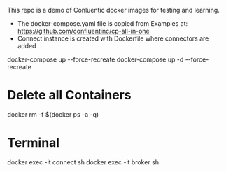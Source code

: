 This repo is a demo of Conluentic docker images for testing and learning. 

- The docker-compose.yaml file is copied from Examples at: https://github.com/confluentinc/cp-all-in-one
- Connect instance is created with Dockerfile where connectors are added 


docker-compose up --force-recreate
docker-compose up -d --force-recreate

# Delete all Containers
docker rm -f $(docker ps -a -q)

# Terminal
docker exec -it connect sh
docker exec -it broker sh


